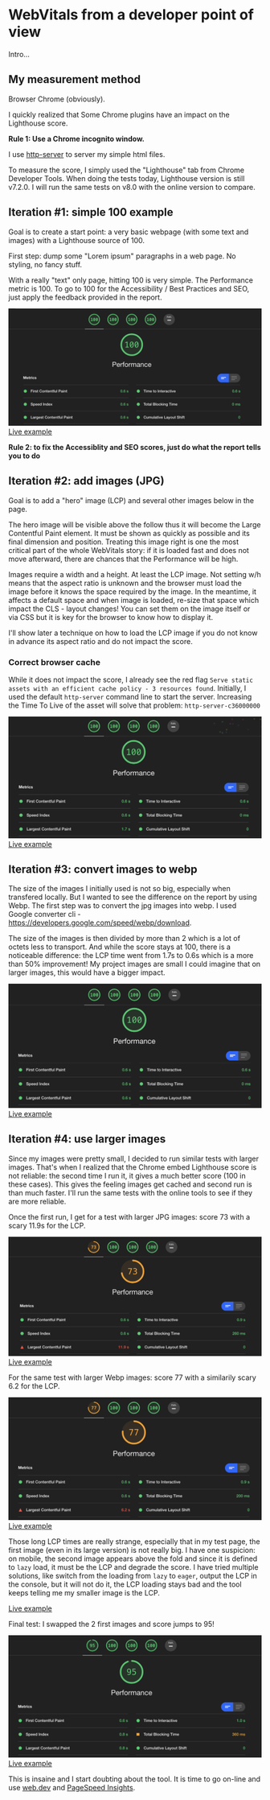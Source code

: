 # WebVitals from a developer point of view

Intro...

## My measurement method

Browser Chrome (obviously).

I quickly realized that Some Chrome plugins have an impact on the Lighthouse score.

**Rule 1: Use a Chrome incognito window.**

I use [http-server](https://github.com/http-party/http-server) to server my simple html files.

To measure the score, I simply used the "Lighthouse" tab from Chrome Developer Tools. When doing the tests today, Lighthouse version is still v7.2.0. I will run the same tests on v8.0 with the online version to compare.

## Iteration #1: simple 100 example

Goal is to create a start point: a very basic webpage (with some text and images) with a Lighthouse source of 100.

First step: dump some "Lorem ipsum" paragraphs in a web page. No styling, no fancy stuff.

With a really "text" only page, hitting 100 is very simple. The Performance metric is 100. To go to 100 for the Accessibility / Best Practices and SEO, just apply the feedback provided in the report.

![Score for Simple page with paragraphs](./simple/100.png)
[Live example](https://main--webvitals--kptdobe.hlx.live/simple/)

**Rule 2: to fix the Accessiblity and SEO scores, just do what the report tells you to do**

## Iteration #2: add images (JPG)

Goal is to add a "hero" image (LCP) and several other images below in the page.

The hero image will be visible above the follow thus it will become the Large Contentful Paint element. It must be shown as quickly as possible and its final dimension and position. Treating this image right is one the most critical part of the whole WebVitals story: if it is loaded fast and does not move afterward, there are chances that the Performance will be high.

Images require a width and a height. At least the LCP image. Not setting w/h means that the aspect ratio is unknown and the browser must load the image before it knows the space required by the image. In the meantime, it affects a default space and when image is loaded, re-size that space which impact the CLS - layout changes! You can set them on the image itself or via CSS but it is key for the browser to know how to display it.

I'll show later a technique on how to load the LCP image if you do not know in advance its aspect ratio and do not impact the score.

### Correct browser cache

While it does not impact the score, I already see the red flag `Serve static assets with an efficient cache policy - 3 resources found`. Initially, I used the default `http-server` command line to start the server. Increasing the Time To Live of the asset will solve that problem: `http-server-c36000000`

![Score for Simple page with paragraphs and jpegs](./with_jpg/100.png)
[Live example](https://main--webvitals--kptdobe.hlx.live/with_jpg/)

## Iteration #3: convert images to webp

The size of the images I initially used is not so big, especially when transfered locally. But I wanted to see the difference on the report by using Webp. 
The first step was to convert the jpg images into webp. I used Google converter cli - https://developers.google.com/speed/webp/download.

The size of the images is then divided by more than 2 which is a lot of octets less to transport. And while the score stays at 100, there is a noticeable difference: the LCP time went from 1.7s to 0.6s which is a more than 50% improvement! My project images are small I could imagine that on larger images, this would have a bigger impact.

![Score for Simple page with paragraphs and webps](./with_webp/100.png)
[Live example](https://main--webvitals--kptdobe.hlx.live/with_webp/)

## Iteration #4: use larger images

Since my images were pretty small, I decided to run similar tests with larger images. That's when I realized that the Chrome embed Lighthouse score is not reliable: the second time I run it, it gives a much better score (100 in these cases). This gives the feeling images get cached and second run is than much faster. I'll run the same tests with the online tools to see if they are more reliable.

Once the first run, I get for a test with larger JPG images: score 73 with a scary 11.9s for the LCP.

![Score for Simple page with paragraphs and large jpegs](./with_large_jpg/73.png)
[Live example](https://main--webvitals--kptdobe.hlx.live/with_large_jpg/)

For the same test with larger Webp images: score 77 with a similarily scary 6.2 for the LCP.

![Score for Simple page with paragraphs and large webps](./with_large_webp/77.png)
[Live example](https://main--webvitals--kptdobe.hlx.live/with_large_webp/)

Those long LCP times are really strange, especially that in my test page, the first image (even in its large version) is not really big. I have one suspicion: on mobile, the second image appears above the fold and since it is defined to `lazy` load, it must be the LCP and degrade the score.
I have tried multiple solutions, like switch from the loading from `lazy` to `eager`, output the LCP in the console, but it will not do it, the LCP loading stays bad and the tool keeps telling me my smaller image is the LCP.

[Live example](https://main--webvitals--kptdobe.hlx.live/with_large_webp/index_debug_LCP.html)

Final test: I swapped the 2 first images and score jumps to 95!

![Score for Simple page with paragraphs and large webps 2](./with_large_webp2/95.png)
[Live example](https://main--webvitals--kptdobe.hlx.live/with_large_webp2/)

This is insaine and I start doubting about the tool. It is time to go on-line and use [web.dev](https://web.dev/measure/) and [PageSpeed Insights](https://developers.google.com/speed/pagespeed/insights/).
